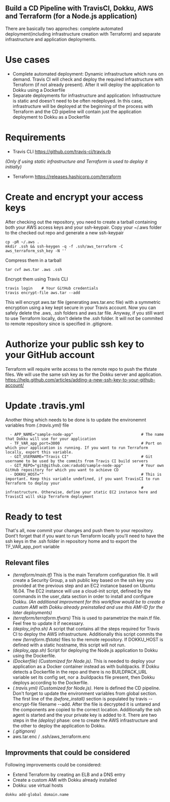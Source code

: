 ## Build a CD Pipeline with TravisCI, Dokku, AWS and Terraform (for a Node.js application)

There are basically two approches: complete automated deployment(including infrastructure creation with Terraform) and separate infrastructure and application deployments.

# Use cases
- Complete automated deployment: Dynamic infrastructure which runs on demand. Travis CI will check and deploy the required infrastructure with Terraform (if not already present). After it will deploy the application to Dokku using a Dockerfile
- Separate deployments for infrastructure and application: Infrastructure is static and doesn't need to be often redeployed. In this case, infrastructure will be deployed at the beginning of the process with Terraform and the CD pipeline will contain just the application deployment to Dokku as a Dockerfile

# Requirements
- Travis CLI https://github.com/travis-ci/travis.rb

*(Only if using static infrastructure and Terraform is used to deploy it initially)*
- Terraform https://releases.hashicorp.com/terraform

# Create and encrypt your access keys
After checking out the repository, you need to create a tarball containing both your AWS access keys and your ssh-keypair. Copy your ~/.aws folder to the checked out repo and generate a new ssh-keypair
```shell
cp -pR ~/.aws .
mkdir .ssh && ssh-keygen -q -f .ssh/aws_terraform -C aws_terraform_ssh_key -N '' 
```
Compress them in a tarball
```shell
tar cvf aws.tar .aws .ssh
```
Encrypt them using Travis CLI
```shell
travis login    # Your GitHub credentials
travis encrypt-file aws.tar --add
```
This will encrypt aws.tar file (generating aws.tar.enc file) with a symmetric encryption using a key kept secure in your Travis account.
Now you can safely delete the .aws, .ssh folders and aws.tar file. Anyway, if you still want to use Terraform locally, don't delete the .ssh folder. It will not be commited to remote repository since is specified in .gitignore.

# Authorize your public ssh key to your GitHub account
Terraform will require write access to the remote repo to push the tfstate files. We will use the same ssh key as for the Dokku server and application. https://help.github.com/articles/adding-a-new-ssh-key-to-your-github-account/

# Update .travis.yml
Another thing which needs to be done is to update the environemnt variables from  *(.travis.yml)* file
```
  - APP_NAME="sample-node-app"    							# The name that Dokku will use for your application
  - TF_VAR_app_port=3000									# Port on which your application is running. If you want to run Terraform locally, export this variable.
  - GIT_USERNAME="Travis CI"								# Git username to be used by the commits from Travis CI build servers
  - GIT_REPO="git@github.com:radudd/sample-node-app"	    # Your own GitHub repository for which you want to achieve CD
  - DOKKU_HOST="" 											# This is important. Keep this variable undefined, if you want TravisCI to run Terraform to deploy your 	
  															# infrastructure. Otherwise, define your static EC2 instance here and TravisCI will skip Terraform deployment 
```

# Ready to test
That's all, now commit your changes and push them to your repository. 
Dont't forget that if you want to run Terraform locally you'll need to have the ssh keys in the .ssh folder in repository home and to export the TF_VAR_app_port variable

## Relevant files
- *(terraform/main.tf)*
This is the main Terraform configuration file. It will create a Security Group, a ssh public key based on the ssh key you provided at the previous step and an EC2 instance based on Ubuntu 16.04. The EC2 instance will use a cloud-init script, defined by the commands in the user_data section in order to install and configure Dokku. *(An additional improvment for this workflow would be to create a custom AMI with Dokku already preinstalled and use this AMI-ID for the later deployments)*
- *(terraform/terraform.tfvars)*
This is used to parametrize the main.tf file. Feel free to update it if necessary.
- *(deploy_infra.sh)*
A script that contains all the steps required for Travis CI to deploy the AWS infrastructure. Additionally this script commits the new *(terraform.tfstate)* files to the remote repository. If DOKKU_HOST is defined with a static hostname, this script will not run.
- *(deploy_app.sh)*
Script for deploying the Node.js application to Dokku using the Dockerfile.
- *(Dockerfile)*
*(Customized for Node.js)*. This is needed to deploy your application as a Docker container instead as with buildpacks. If Dokku detects a Dockerfile in the repo and there is no BUILDPACK_URL variable set its config set, nor a .buildpacks file present, then Dokku deploys according to the Dockerfile.
- *(.travis.yml)*
*(Customized for Node.js)*. Here is defined the CD pipeline. Don't forget to update the environment variables from global section. The first line of the *(before_install)* section is populated by travis --encrypt-file filename --add. After the file is decrypted it is untared and the components are copied to the correct location. Additionally the ssh agent is started and the your private key is added to it.
There are two steps in the *(deploy)* phase: one to create the AWS infrastructure and the other to deploy the application to Dokku.
- *(.gitignore)*
- aws.tar.enc / .ssh/aws_terraform.enc

## Improvments that could be considered
Following improvements could be considered:
- Extend Terraform by creating an ELB and a DNS entry
- Create a custom AMI with Dokku already installed
- Dokku: use virtual hosts  
```shell
dokku add-global domain.name
``` 
